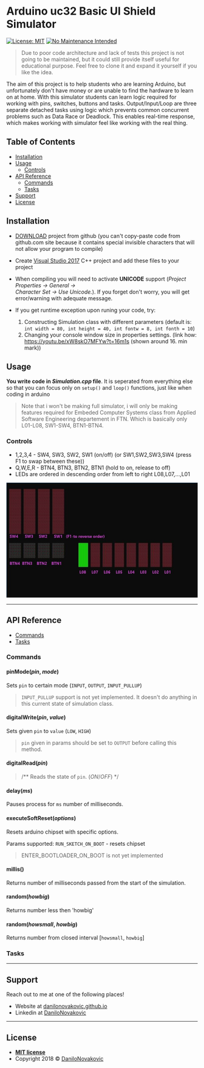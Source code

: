 # Arduino uc32 Basic UI Shield Simulator

[![License: MIT](https://img.shields.io/badge/License-MIT-yellow.svg)](https://opensource.org/licenses/MIT)
[![No Maintenance Intended](http://unmaintained.tech/badge.svg)](http://unmaintained.tech/)

> Due to poor code architecture and lack of tests this project is not going to be maintained, but it could still provide itself useful for educational purpose. Feel free to clone it and expand it yourself if you like the idea.

The aim of this project is to help students who are learning Arduino, but unfortunately don't have money or are unable to find the hardware to learn on at home. With this simulator students can learn logic required for working with pins, switches, buttons and tasks. Output/Input/Loop are three separate detached tasks using logic which prevents common concurrent problems such as Data Race or Deadlock. This enables real-time response, which makes working with simulator feel like working with the real thing.

## Table of Contents

- [Installation](#installation)
- [Usage](#usage)
  - [Controls](#Controls)
- [API Reference](#API-Reference)
  - [Commands](#Commands)
  - [Tasks](#Taks)
- [Support](#Support)
- [License](#License)

## Installation

- [DOWNLOAD](https://github.com/DaniloNovakovic/Arduino_uc32_basic_ui_shield_simulator/archive/master.zip) project from github (you can't copy-paste code from github.com site because it contains special
invisible characters that will not allow your program to compile)

- Create [Visual Studio 2017](https://visualstudio.microsoft.com/downloads/) C++ project and add these files to your project

- When compiling you will need to activate **UNICODE** support (_Project Properties -> General -> \
Character Set -> Use Unicode._). If you forget don't worry, you will get error/warning with adequate message.

- If you get runtime exception upon runing your code, try:
  1) Constructing Simulation class with different parameters (default is: `int width = 80, int height = 40, int fontw = 8, int fonth = 10`)
  2) Changing your console window size in properties settings. (link how: <https://youtu.be/xW8skO7MFYw?t=16m1s>  (shown around 16. min mark))

## Usage

**You write code in _Simulation.cpp_ file**. It is seperated from everything else
so that you can focus only on `setup()` and `loop()` functions, just like when coding in arduino

> Note that i won't be making full simulator, i will only be making features required for Embeded Computer Systems class from Applied Software Engineering departement in FTN. Which is basically only L01-L08, SW1-SW4, BTN1-BTN4.

### Controls
  
- 1,2,3,4 - SW4, SW3, SW2, SW1 (on/off) (or SW1,SW2,SW3,SW4 (press F1 to swap between these))
- Q,W,E,R - BTN4, BTN3, BTN2, BTN1 (hold to on, release to off)
- LEDs are ordered in descending order from left to right L08,L07,...,L01

![Console Output Preview](./doc/ArduinoSimulator.JPG)

---

## API Reference

- [Commands](#Commands)
- [Tasks](#Tasks)

### Commands

#### pinMode(*pin*, *mode*)

Sets `pin` to certain mode (`INPUT`, `OUTPUT`, `INPUT_PULLUP`)

> `INPUT_PULLUP` support is not yet implemented. It doesn't do anything in this current state of simulation class.

#### digitalWrite(*pin*, *value*)

Sets given `pin` to `value` (`LOW`, `HIGH`)

> `pin` given in params should be set to `OUTPUT` before calling this method.

#### digitalRead(*pin*)

> /** Reads the state of `pin`. (*ON*/*OFF*) */

#### delay(*ms*)

Pauses process for `ms` number of milliseconds.

#### executeSoftReset(*options*)

Resets arduino chipset with specific options.

Params supported: `RUN_SKETCH_ON_BOOT` - resets chipset

> ENTER_BOOTLOADER_ON_BOOT is not yet implemented

#### millis()

Returns number of milliseconds passed from the start of the simulation.

#### random(*howbig*)

Returns number less then 'howbig'

#### random(*howsmall*, *howbig*)

Returns number from closed interval [`howsmall`, `howbig`]

### Tasks

---

## Support

Reach out to me at one of the following places!

- Website at [danilonovakovic.github.io](https://danilonovakovic.github.io/index.html)
- Linkedin at [DaniloNovakovic](https://www.linkedin.com/in/danilo-novakovi%C4%87-821934167/)

---

## License

- **[MIT license](http://opensource.org/licenses/mit-license.php)**
- Copyright 2018 © [DaniloNovakovic](https://github.com/DaniloNovakovic)
